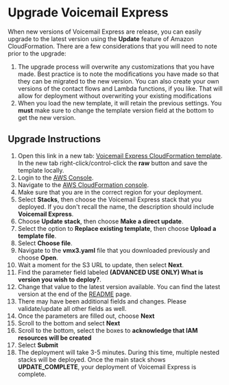 # Upgrade Voicemail Express
When new versions of Voicemail Express are release, you can easily upgrade to the latest version using the **Update** feature of Amazon CloudFormation. There are a few considerations that you will need to note prior to the upgrade:

1.  The upgrade process will overwrite any customizations that you have made. Best practice is to note the modifications you have made so that they can be migrated to the new version. You can also create your own versions of the contact flows and Lambda functions, if you like. That will allow for deployment without overwriting your existing modifications
1.  When you load the new template, it will retain the previous settings. You **must** make sure to change the template version field at the bottom to get the new version.

## Upgrade Instructions
1.  Open this link in a new tab: [Voicemail Express CloudFormation template](../CloudFormation/vmx3.yaml). In the new tab right-click/control-click the **raw** button and save the template locally.
1.  Login to the [AWS Console](https://console.aws.amazon.com).
1.  Navigate to the [AWS CloudFormation console](https://console.aws.amazon.com/cloudformation/home).
1.  Make sure that you are in the correct region for your deployment.
1.  Select **Stacks**, then choose the Voicemail Express stack that you deployed. If you don't recall the name, the description should include **Voicemail Express**.
1.  Choose **Update stack**, then choose **Make a direct update**.
1.  Select the option to **Replace existing template**, then choose **Upload a template file**.
1.  Select **Choose file**.
1.  Navigate to the **vmx3.yaml** file that you downloaded previously and choose **Open**.
1.  Wait a moment for the S3 URL to update, then select **Next**.
1.  Find the parameter field labeled **(ADVANCED USE ONLY) What is version you wish to deploy?**.
1.  Change that value to the latest version available. You can find the latest version at the end of the [README](https://github.com/amazon-connect/voicemail-express-amazon-connect) page.
1.  There may have been additional fields and changes. Please validate/update all other fields as well.
1.  Once the parameters are filled out, choose **Next**
1. 	Scroll to the bottom and select **Next**
1. 	Scroll to the bottom, select the boxes to **acknowledge that IAM resources will be created**
1.  Select **Submit**
1.  The deployment will take 3-5 minutes. During this time, multiple nested stacks will be deployed. Once the main stack shows **UPDATE_COMPLETE**, your deployment of Voicemail Express is complete.